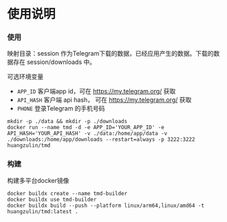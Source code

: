 # 使用说明

### 使用

映射目录：session 作为Telegram下载的数据，已经应用产生的数据。下载的数据存在 session/downloads 中。


可选环境变量
* `APP_ID` 客户端app id，可在 https://my.telegram.org/ 获取
* `API_HASH` 客户端 api hash， 可在 https://my.telegram.org/ 获取
* `PHONE` 登录Telegram 的手机号码

```shell
mkdir -p ./data && mkdir -p ./downloads
docker run --name tmd -d -e APP_ID='YOUR_APP_ID' -e API_HASH='YOUR_API_HASH' -v ./data:/home/app/data -v ./downloads:/home/app/downloads --restart=always -p 3222:3222 huangzulin/tmd
```

### 构建

构建多平台docker镜像

```shell
docker buildx create --name tmd-builder
docker buildx use tmd-builder
docker buildx build --push --platform linux/arm64,linux/amd64 -t huangzulin/tmd:latest .
```
